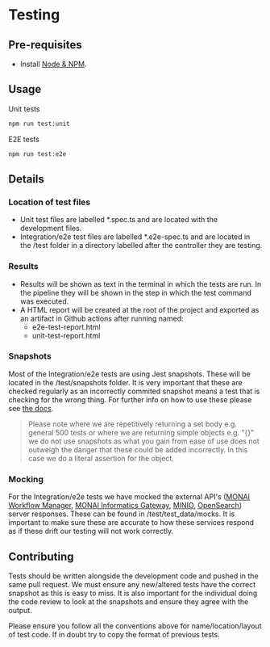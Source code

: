 <!--
  ~ Copyright 2022 Crown Copyright
  ~
  ~ Licensed under the Apache License, Version 2.0 (the "License");
  ~ you may not use this file except in compliance with the License.
  ~ You may obtain a copy of the License at
  ~
  ~ http://www.apache.org/licenses/LICENSE-2.0
  ~
  ~ Unless required by applicable law or agreed to in writing, software
  ~ distributed under the License is distributed on an "AS IS" BASIS,
  ~ WITHOUT WARRANTIES OR CONDITIONS OF ANY KIND, either express or implied.
  ~ See the License for the specific language governing permissions and
  ~ limitations under the License.
-->

# Testing

## Pre-requisites

- Install [Node & NPM](https://docs.npmjs.com/downloading-and-installing-node-js-and-npm).

## Usage

Unit tests

```bash
npm run test:unit
```

E2E tests

```bash
npm run test:e2e
```

## Details

### Location of test files

- Unit test files are labelled *.spec.ts and are located with the development files.
- Integration/e2e test files are labelled *.e2e-spec.ts and are located in the /test folder in a directory labelled after the controller they are testing.

### Results

- Results will be shown as text in the terminal in which the tests are run. In the pipeline they will be shown in the step in which the test command was executed.
- A HTML report will be created at the root of the project and exported as an artifact in Github actions after running named:
  - e2e-test-report.html
  - unit-test-report.html  

### Snapshots

Most of the Integration/e2e tests are using Jest snapshots. These will be located in the /test/snapshots folder. It is very important that these are checked regularly as an incorrectly commited snapshot means a test that is checking for the wrong thing. For further info on how to use these please see [the docs](https://jestjs.io/docs/snapshot-testing).
> Please note where we are repetitively returning a set body e.g. general 500 tests or where we are returning simple objects e.g. "{}" we do not use snapshots as what you gain from ease of use does not outweigh the danger that these could be added incorrectly. In this case we do a literal assertion for the object.

### Mocking

For the Integration/e2e tests we have mocked the external API's ([MONAI Workflow Manager](https://github.com/Project-MONAI/monai-deploy-workflow-manager), [MONAI Informatics Gateway](https://github.com/Project-MONAI/monai-deploy-informatics-gateway), [MINIO](https://min.io/), [OpenSearch](https://opensearch.org/)) server responses. These can be found in /test/test_data/mocks. It is important to make sure these are accurate to how these services respond as if these drift our testing will not work correctly.

## Contributing

Tests should be written alongside the development code and pushed in the same pull request. We must ensure any new/altered tests have the correct snapshot as this is easy to miss. It is also important for the individual doing the code review to look at the snapshots and ensure they agree with the output.

Please ensure you follow all the conventions above for name/location/layout of test code. If in doubt try to copy the format of previous tests.
